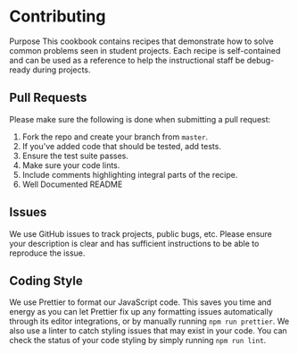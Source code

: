 # Contributing

Purpose
This cookbook contains recipes that demonstrate how to solve common problems seen in student projects. Each recipe is self-contained and can be used as a reference to help the instructional staff be debug-ready during projects.

## Pull Requests

Please make sure the following is done when submitting a pull request:

1. Fork the repo and create your branch from `master`.
2. If you've added code that should be tested, add tests.
3. Ensure the test suite passes.
4. Make sure your code lints.
5. Include comments highlighting integral parts of the recipe.
6. Well Documented README

## Issues

We use GitHub issues to track projects, public bugs, etc. Please ensure your description is clear and has sufficient instructions to be able to reproduce the issue.

## Coding Style

We use Prettier to format our JavaScript code. This saves you time and energy as you can let Prettier fix up any formatting issues automatically through its editor integrations, or by manually running `npm run prettier`. We also use a linter to catch styling issues that may exist in your code. You can check the status of your code styling by simply running `npm run lint`.
